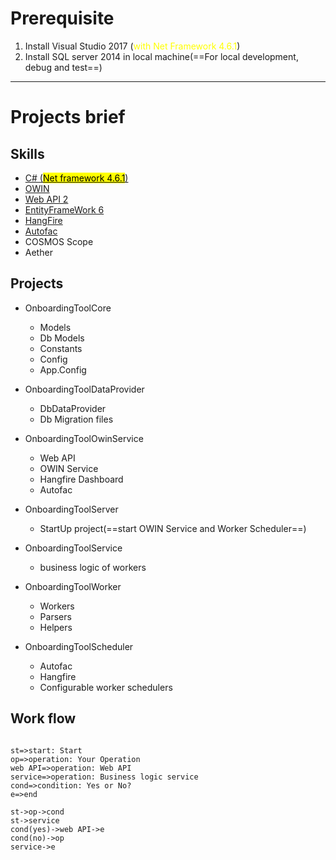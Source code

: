 # Prerequisite

1. Install Visual Studio 2017 (<span style="color:yellow">with Net Framework 4.6.1</span>)
2. Install SQL server 2014 in local machine(==For local development, debug and test==)



***



# Projects brief

## Skills

* [C# (<mark>Net framework 4.6.1</mark>)](https://docs.microsoft.com/en-us/dotnet/csharp/index)
* [OWIN](https://docs.microsoft.com/en-us/aspnet/web-api/overview/hosting-aspnet-web-api/use-owin-to-self-host-web-api)
* [Web API 2](https://docs.microsoft.com/en-us/aspnet/web-api/overview/getting-started-with-aspnet-web-api/tutorial-your-first-web-api)
* [EntityFrameWork 6](https://docs.microsoft.com/en-us/aspnet/web-api/overview/data/using-web-api-with-entity-framework/)
* [HangFire](https://www.hangfire.io/)
* [Autofac](https://autofac.org/)
* COSMOS Scope
* Aether



##	Projects

* OnboardingToolCore

  * Models
  * Db Models
  * Constants
  * Config
  * App.Config
* OnboardingToolDataProvider

  * DbDataProvider
  * Db Migration files
* OnboardingToolOwinService

  * Web API
  * OWIN Service
  * Hangfire Dashboard
  * Autofac
* OnboardingToolServer

  * StartUp project(==start OWIN Service and Worker Scheduler==)
* OnboardingToolService

  * business logic of  workers
* OnboardingToolWorker

  * Workers
  * Parsers
  * Helpers
* OnboardingToolScheduler

  * Autofac
  * Hangfire 
  * Configurable worker schedulers



## Work flow

``` flow

st=>start: Start
op=>operation: Your Operation
web API=>operation: Web API
service=>operation: Business logic service
cond=>condition: Yes or No?
e=>end

st->op->cond
st->service
cond(yes)->web API->e
cond(no)->op
service->e
```





